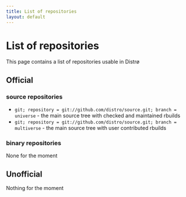 ```yaml
---
title: List of repositories
layout: default
---
```


List of repositories
====================
This page contains a list of repositories usable in Distrø

Official
--------

### source repositories
* `git; repository = git://github.com/distro/source.git; branch = universe` - the main source tree with checked and maintained rbuilds
* `git; repository = git://github.com/distro/source.git; branch = multiverse` - the main source tree with user contributed rbuilds

### binary repositories

None for the moment

Unofficial
----------
Nothing for the moment

